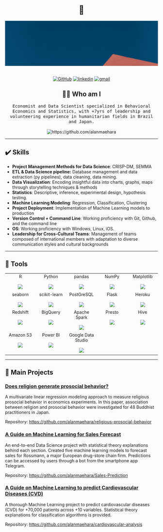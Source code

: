 <h1 align="center"> 👋 </h1>
<div align="center">
  <img src="header1.gif" alt="header"/>
</div>
&nbsp;

<p align="center">
    <a href="https://github.com/alanmaehara" target="_blank"><img alt="GitHub" src="https://img.shields.io/badge/-@alanmaehara-181717?style=flat-square&logo=GitHub&logoColor=white"></a>
    <a href="https://www.linkedin.com/in/ammaehara" target="_blank"><img alt="linkedin" src="https://img.shields.io/badge/-LinkedIn-0077B5?style=flat-square&logo=Linkedin&logoColor=white"></a>
    <a href="mailto:alanmiti@gmail.com?subject=Hello%20Alan,%20From%20Github" target="_blank"><img alt="gmail" src="https://img.shields.io/badge/-Gmail-c14438?style=flat-square&logo=Gmail&logoColor=white&link=mailto:alanmiti@gmail.com"></a>


<h2 align="center"> 👨‍💻 Who am I</h2>
<p align="center">
  <samp>Economist and Data Scientist specialized in Behavioral Economics and Statistics, with +7yrs of leadership and volunteering experience in humanitarian fields in Brazil and Japan. 
  </samp>
  <br> <br>
  <img src="https://komarev.com/ghpvc/?username=alanmaehara" alt="https://github.com/alanmaehara" />
</p>

---
<h2 align="left"> ✔️ Skills</h2>

- **Project Management Methods for Data Science**: CRISP-DM, SEMMA
- **ETL & Data Science pipeline:** Database management and data extraction (py pipelines), data cleaning, data mining.
- **Data Visualization**: Encoding insightful data into charts, graphs, maps through storytelling techniques & methods
- **Statistics**: Descriptive, inference, experimental design, hypothesis testing.
- **Machine Learning Modeling**: Regression, Classification, Clustering
- **Project Deployment**: Implementation of Machine Learning models to production
- **Version Control + Command Line**: Working proficiency with Git, Github, and the command line
- **OS**: Working proficiency with Windows, Linux, iOS.
- **Leadership for Cross-Cultural Teams**: Management of teams composed of international members with adaptation to diverse communication styles and cultural backgrounds

---
<h2 align="left"> 🔧 Tools</h2>
<p align="left">
 <table>
  <tbody>
    <tr valign="top">
      <td width="20%" align="center">
        <span>R</span><br><br>
        <img height="64px" src="https://cdn.svgporn.com/logos/r-lang.svg">
      </td>
      <td width="20%" align="center">
        <span>Python</span><br><br>
        <img height="64px" src="https://cdn.svgporn.com/logos/python.svg">
      </td>
      <td width="20%" align="center">
        <span>pandas</span><br><br>
        <img height="64px" src="https://pandas.pydata.org/static/img/pandas.svg">
      </td>
      <td width="20%" align="center">
        <span>NumPy</span><br><br>
        <img height="64px" src="https://numpy.org/images/logos/numpy.svg">
      </td>
      <td width="20%" align="center">
        <span>Matplotlib</span><br><br>
        <img height="64px" src="https://matplotlib.org/_images/sphx_glr_logos2_001.png">
      </td>
    </tr>
    <tr valign="top">
      <td width="20%" align="center">
        <span>seaborn</span><br><br>
        <img height="64px" src="https://seaborn.pydata.org/_static/logo-wide-lightbg.svg">
      </td>
      <td width="20%" align="center">
        <span>scikit-learn</span><br><br>
        <img height="64px" src="https://scikit-learn.org/stable/_images/scikit-learn-logo-notext.png">
      </td>
      </td>
      <td width="20%" align="center">
        <span>PostGreSQL</span><br><br>
        <img height="64px" src="https://cdn.svgporn.com/logos/postgresql.svg">
      </td>
    <td width="20%" align="center">
        <span>Flask</span><br><br>
        <img height="64px" src="https://flask.palletsprojects.com/en/1.1.x/_images/flask-logo.png">
      </td>
      <td width="20%" align="center">
        <span>Heroku</span><br><br>
        <img height="64px" src="https://blog.4linux.com.br/wp-content/uploads/2018/01/Heroku.png">
    <tr valign="top">
      <td width="20%" align="center">
        <span>Redshift</span><br><br>
        <img height="64px" src="https://logowik.com/content/uploads/images/aws-redshift2026.jpg">
      </td>
      <td width="20%" align="center">
        <span>BigQuery</span><br><br>
        <img height="64px" src="https://cdn.icon-icons.com/icons2/2699/PNG/512/google_bigquery_logo_icon_168150.png">
      </td>
      </td>
      <td width="20%" align="center">
        <span>Apache Spark</span><br><br>
        <img height="64px" src="https://upload.wikimedia.org/wikipedia/commons/f/f3/Apache_Spark_logo.svg">
      </td>
    <td width="20%" align="center">
        <span>Presto</span><br><br>
        <img height="64px" src="https://cdn.svgporn.com/logos/presto.svg">
      </td>
      <td width="20%" align="center">
        <span>Hive</span><br><br>
        <img height="64px" src="https://hive.apache.org/images/hive_logo_medium.jpg">
      <tr valign="top">
      <td width="20%" align="center">
        <span>Amazon S3</span><br><br>
        <img height="64px" src="https://upload.wikimedia.org/wikipedia/commons/thumb/b/bc/Amazon-S3-Logo.svg/1200px-Amazon-S3-Logo.svg.png">
      </td>
      <td width="20%" align="center">
        <span>Power BI</span><br><br>
        <img height="64px" src="https://cdn.icon-icons.com/icons2/2699/PNG/512/google_bigquery_logo_icon_168150.png">
      </td>
      </td>
      <td width="20%" align="center">
        <span>Google Data Studio</span><br><br>
        <img height="64px" src="https://www.gstatic.com/analytics-suite/header/suite/v2/ic_data_studio.svg">
  </tbody>
</table>
</p>

---
<h2 align="left"> 📑 Main Projects </h2>

### [Does religion generate prosocial behavior?](https://github.com/alanmaehara/religious-prosocial-behavior)

A multivariate linear regression modeling approach to measure religious prosocial behavior in economics experiments. In this paper, association between religion and prosocial behavior were investigated for 48 Buddhist practitioners in Japan. 

Repository: https://github.com/alanmaehara/religious-prosocial-behavior

### [A Guide on Machine Learning for Sales Forecast](https://github.com/alanmaehara/Sales-Prediction)

An end-to-end Data Science project with statistical theory explanations behind each section. Created five machine learning models to forecast sales for Rossmann, a major European drug-store chain firm. Predictions can be accessed by users through a bot from the smartphone app Telegram.

Repository: https://github.com/alanmaehara/Sales-Prediction

### [A Guide on Machine Learning to predict Cardiovascular Diseases (CVD)](https://github.com/alanmaehara/cardiovascular-analysis)

A thorough Machine Learning project to predict cardiovascular diseases (CVD) for +70,000 patients across +10 variables. Statistical theory explanations for classification algorithms is provided.

Repository: https://github.com/alanmaehara/cardiovascular-analysis